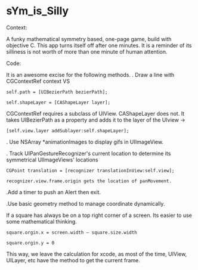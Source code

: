 # sYm_is_Silly
Context: 

A funky mathematical symmetry based, one-page game, build with objective C.
This app turns itself off after one minutes. 
It is a reminder of its silliness is not worth of more than one minute of human attention.

Code: 

It is an awesome excise for the following methods. 
. Draw a line with CGContextRef context
                    VS
                    
    self.path = [UIBezierPath bezierPath];
    
    self.shapeLayer = [CAShapeLayer layer];
    
  CGContextRef requires a subclass of UIView. 
  CAShapeLayer does not. It takes UIBezierPath as a property and adds it to the layer of the UIview ->
  
    [self.view.layer addSublayer:self.shapeLayer];

. Use NSArray *animationImages to display gifs in UIImageView.

. Track UIPanGestureRecognizer's current location to determine its symmetrical UIImageViews' locations

    CGPoint translation = [recognizer translationInView:self.view];
    
    recognizer.view.frame.origin gets the location of panMovement.
  
.Add a timer to push an Alert then exit.

.Use basic geometry method to manage coordinate dynamically.

 If a square has always be on a top right corner of a screen. Its easier to use some mathematical thinking. 
 
    square.orgin.x = screen.width – square.size.width 
    
    square.orgin.y = 0 
    
This way, we leave the calculation for xcode, as most of the time, UIView, UILayer, etc have the method to get the current frame.

